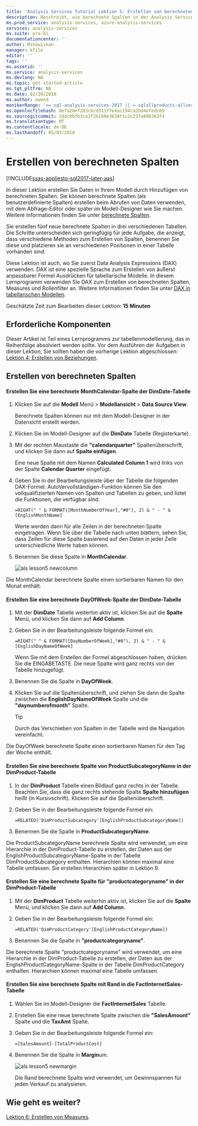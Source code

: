 ```yaml
---
title: 'Analysis Services Tutorial Lektion 5: Erstellen von berechneten Spalten | Microsoft Docs'
description: Beschreibt, wie berechnete Spalten in der Analysis Services Tutorial-Projekt zu erstellen.
ms.prod_service: analysis-services, azure-analysis-services
services: analysis-services
ms.suite: pro-bi
documentationcenter: ''
author: Minewiskan
manager: kfile
editor: ''
tags: ''
ms.assetid: ''
ms.service: analysis-services
ms.devlang: NA
ms.topic: get-started-article
ms.tgt_pltfrm: NA
ms.date: 02/20/2018
ms.author: owend
monikerRange: '>= sql-analysis-services-2017 || = sqlallproducts-allversions'
ms.openlocfilehash: 0efa20ef203cbcd31177e4ac194ca2bd4efedc69
ms.sourcegitcommit: 2ddc0bfb3ce2f2b160e3638f1c2c237a898263f4
ms.translationtype: MT
ms.contentlocale: de-DE
ms.lasthandoff: 05/03/2018
---
```

# <a name="create-calculated-columns"></a>Erstellen von berechneten Spalten

[!INCLUDE[ssas-appliesto-sql2017-later-aas](../../includes/ssas-appliesto-sql2017-later-aas.md)]

In dieser Lektion erstellen Sie Daten in Ihrem Modell durch Hinzufügen von berechneten Spalten. Sie können berechnete Spalten (als benutzerdefinierte Spalten) erstellen beim Abrufen von Daten verwenden, mit dem Abfrage-Editor oder später im Modell-Designer wie Sie machen. Weitere Informationen finden Sie unter [berechnete Spalten](../tabular-models/ssas-calculated-columns.md).
  
Sie erstellen fünf neue berechnete Spalten in drei verschiedenen Tabellen. Die Schritte unterscheiden sich geringfügig für jede Aufgabe, die anzeigt, dass verschiedene Methoden zum Erstellen von Spalten, benennen Sie diese und platzieren sie an verschiedenen Positionen in einer Tabelle vorhanden sind.  

Diese Lektion ist auch, wo Sie zuerst Data Analysis Expressions (DAX) verwenden. DAX ist eine spezielle Sprache zum Erstellen von äußerst anpassbarer Formel Ausdrücken für tabellarische Modelle. In diesem Lernprogramm verwenden Sie DAX zum Erstellen von berechneten Spalten, Measures und Rollenfilter an. Weitere Informationen finden Sie unter [DAX in tabellarischen Modellen](../tabular-models/understanding-dax-in-tabular-models-ssas-tabular.md). 
  
Geschätzte Zeit zum Bearbeiten dieser Lektion: **15 Minuten**  
  
## <a name="prerequisites"></a>Erforderliche Komponenten  

Dieser Artikel ist Teil eines Lernprogramms zur tabellenmodellierung, das in Reihenfolge absolviert werden sollte. Vor dem Ausführen der Aufgaben in dieser Lektion, Sie sollten haben die vorherige Lektion abgeschlossen: [Lektion 4: Erstellen von Beziehungen](../tutorial-tabular-1400/as-lesson-4-create-relationships.md). 
  
## <a name="create-calculated-columns"></a>Erstellen von berechneten Spalten  
  
#### <a name="create-a-monthcalendar-calculated-column-in-the-dimdate-table"></a>Erstellen Sie eine berechnete MonthCalendar-Spalte der DimDate-Tabelle  
  
1.  Klicken Sie auf die **Modell** Menü > **Modellansicht** > **Data Source View**.  
  
    Berechnete Spalten können nur mit dem Modell-Designer in der Datensicht erstellt werden.  
  
2.  Klicken Sie im Modell-Designer auf die **DimDate** Tabelle (Registerkarte).  
  
3.  Mit der rechten Maustaste die **"calendarquarter"** Spaltenüberschrift, und klicken Sie dann auf **Spalte einfügen**.  
  
    Eine neue Spalte mit dem Namen **Calculated Column 1** wird links von der Spalte **Calendar Quarter** eingefügt.  
  
4.  Geben Sie in der Bearbeitungsleiste über der Tabelle die folgenden DAX-Formel: AutoVervollständigen-Funktion können Sie den vollqualifizierten Namen von Spalten und Tabellen zu geben, und listet die Funktionen, die verfügbar sind.  
  
    ```  
    =RIGHT(" " & FORMAT([MonthNumberOfYear],"#0"), 2) & " - " & [EnglishMonthName]  
    ``` 
  
    Werte werden dann für alle Zeilen in der berechneten Spalte eingetragen. Wenn Sie über die Tabelle nach unten blättern, sehen Sie, dass Zeilen für diese Spalte basierend auf den Daten in jeder Zeile unterschiedliche Werte haben können.    
  
5.  Benennen Sie diese Spalte in **MonthCalendar**. 

    ![als lesson5 newcolumn](../tutorial-tabular-1400/media/as-lesson5-newcolumn.png) 
  
Die MonthCalendar berechnete Spalte einen sortierbaren Namen für den Monat enthält.  
  
#### <a name="create-a-dayofweek-calculated-column-in-the-dimdate-table"></a>Erstellen Sie eine berechnete DayOfWeek-Spalte der DimDate-Tabelle  
  
1.  Mit der **DimDate** Tabelle weiterhin aktiv ist, klicken Sie auf die **Spalte** Menü, und klicken Sie dann auf **Add Column**.  
  
2.  Geben Sie in der Bearbeitungsleiste folgende Formel ein:  
    
    ```
    =RIGHT(" " & FORMAT([DayNumberOfWeek],"#0"), 2) & " - " & [EnglishDayNameOfWeek]  
    ```
    
    Wenn Sie mit dem Erstellen der Formel abgeschlossen haben, drücken Sie die EINGABETASTE. Die neue Spalte wird ganz rechts von der Tabelle hinzugefügt.  
  
3.  Benennen Sie die Spalte in **DayOfWeek**.  
  
4.  Klicken Sie auf die Spaltenüberschrift, und ziehen Sie dann die Spalte zwischen die **EnglishDayNameOfWeek** Spalte und die **"daynumberofmonth"** Spalte.  
  
    > [!TIP]  
    > Durch das Verschieben von Spalten in der Tabelle wird die Navigation vereinfacht.  
  
Die DayOfWeek berechnete Spalte einen sortierbaren Namen für den Tag der Woche enthält.  
  
#### <a name="create-a-productsubcategoryname-calculated-column-in-the-dimproduct-table"></a>Erstellen Sie eine berechnete Spalte von ProductSubcategoryName in der DimProduct-Tabelle  
  
  
1.  In der **DimProduct** Tabelle einen Bildlauf ganz rechts in der Tabelle. Beachten Sie, dass die ganz rechts stehende Spalte **Spalte hinzufügen** heißt (in Kursivschrift). Klicken Sie auf die Spaltenüberschrift.  
  
2.  Geben Sie in der Bearbeitungsleiste folgende Formel ein:  
    
    ```
    =RELATED('DimProductSubcategory'[EnglishProductSubcategoryName])  
    ```
  
3.  Benennen Sie die Spalte in **ProductSubcategoryName**.  
  
Die ProductSubcategoryName berechnete Spalte wird verwendet, um eine Hierarchie in der DimProduct-Tabelle zu erstellen, der Daten aus der EnglishProductSubcategoryName-Spalte in der Tabelle DimProductSubcategory enthalten. Hierarchien können maximal eine Tabelle umfassen. Sie erstellen Hierarchien später in Lektion 9.  
  
#### <a name="create-a-productcategoryname-calculated-column-in-the-dimproduct-table"></a>Erstellen Sie eine berechnete Spalte für "productcategoryname" in der DimProduct-Tabelle  
  
1.  Mit der **DimProduct** Tabelle weiterhin aktiv ist, klicken Sie auf die **Spalte** Menü, und klicken Sie dann auf **Add Column**.  
  
2.  Geben Sie in der Bearbeitungsleiste folgende Formel ein:  
  
    ```
    =RELATED('DimProductCategory'[EnglishProductCategoryName]) 
    ```
    
3.  Benennen Sie die Spalte in **"productcategoryname"**.  
  
Die berechnete Spalte "productcategoryname" wird verwendet, um eine Hierarchie in der DimProduct-Tabelle zu erstellen, der Daten aus der EnglishProductCategoryName-Spalte in der Tabelle DimProductCategory enthalten. Hierarchien können maximal eine Tabelle umfassen.  
  
#### <a name="create-a-margin-calculated-column-in-the-factinternetsales-table"></a>Erstellen Sie eine berechnete Spalte mit Rand in die FactInternetSales-Tabelle  
  
1.  Wählen Sie im Modell-Designer die **FactInternetSales** Tabelle.  
  
2.  Erstellen Sie eine neue berechnete Spalte zwischen die **"SalesAmount"** Spalte und die **TaxAmt** Spalte.  
  
3.  Geben Sie in der Bearbeitungsleiste folgende Formel ein:  
  
    ```
    =[SalesAmount]-[TotalProductCost]
    ``` 

4.  Benennen Sie die Spalte in **Margin**um.  
 
      ![als lesson5 newmargin](../tutorial-tabular-1400/media/as-lesson5-newmargin.png)
      
    Die Rand berechnete Spalte wird verwendet, um Gewinnspannen für jeden Verkauf zu analysieren.  
  
## <a name="whats-next"></a>Wie geht es weiter?

[Lektion 6: Erstellen von Measures](../tutorial-tabular-1400/as-lesson-6-create-measures.md).
  
  
  
